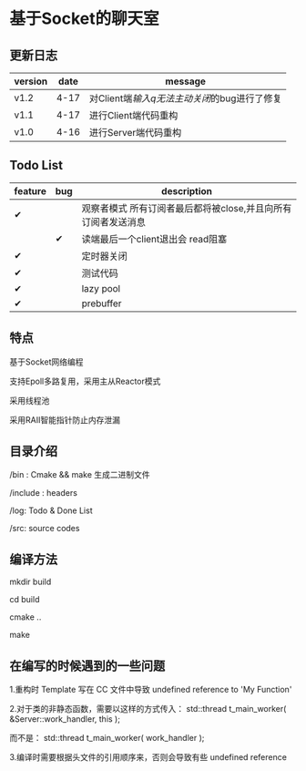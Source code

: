 # 基于Socket的聊天室
## 更新日志
| version   | date      | message   |
| ----      |    ----   | ----      |
|v1.2       |   4-17    |对Client端*输入q无法主动关闭*的bug进行了修复|
|v1.1       |   4-17    |进行Client端代码重构|
|v1.0       |   4-16    |进行Server端代码重构|
## Todo List

|feature|bug| description|
|----|----|----|
| &#x2714; ||观察者模式 所有订阅者最后都将被close,并且向所有订阅者发送消息|
| |&#x2714; |读端最后一个client退出会 read阻塞|
| &#x2714; ||定时器关闭|
| &#x2714; ||测试代码|
| &#x2714; ||lazy pool|
| &#x2714; ||prebuffer|

## 特点
基于Socket网络编程

支持Epoll多路复用，采用主从Reactor模式

采用线程池

采用RAII智能指针防止内存泄漏
## 目录介绍
/bin :      Cmake && make 生成二进制文件

/include :  headers

/log:       Todo & Done List

/src:       source codes
## 编译方法
mkdir build

cd build

cmake ..

make

## 在编写的时候遇到的一些问题
1.重构时 Template 写在 CC 文件中导致 undefined reference to 'My Function'

2.对于类的非静态函数，需要以这样的方式传入：
std::thread t_main_worker(
        &Server::work_handler, this
);

而不是：
std::thread t_main_worker(
        work_handler
);

3.编译时需要根据头文件的引用顺序来，否则会导致有些 undefined reference